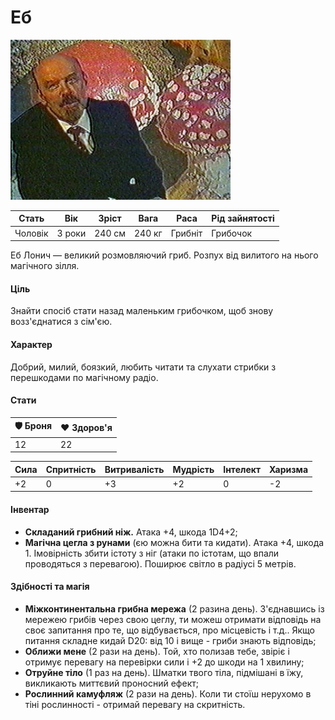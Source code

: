 # Eб

<img src="/Assets/Images/Heroes/Eb.jpg" height="256">

| Стать   | Вік    | Зріст  | Вага   | Раса    | Рід зайнятості |
| ------- | ------ | ------ | ------ | ------- | -------------- |
| Чоловік | 3 роки | 240 cм | 240 кг | Грибніт | Грибочок       |

Еб Лонич — великий розмовляючий гриб. Розпух від вилитого на нього магічного зілля.

#### Ціль

Знайти спосіб стати назад маленьким грибочком, щоб знову возз'єднатися з сім'єю.

#### Характер

Добрий, милий, боязкий, любить читати та слухати стрибки з перешкодами по магічному радіо.

#### Стати

| 🛡 Броня | ❤️ Здоров'я |
| ------- | ----------- |
| 12      | 22          |

| Сила | Спритність | Витривалість | Мудрість | Інтелект | Харизма |
| ---- | ---------- | ------------ | -------- | -------- | ------- |
| +2   | 0          | +3           | +2       | 0        | -2      |

#### Інвентар

- <b>Складаний грибний ніж.</b> Атака +4, шкода 1D4+2;
- <b>Магічна цегла з рунами</b> (єю можна бити та кидати). Атака +4, шкода 1. Імовірність збити істоту з ніг (атаки по істотам, що впали проводяться з перевагою). Поширює світло в радіусі 5 метрів.

#### Здібності та магія

- <b>Міжконтинентальна грибна мережа</b> (2 разина день). З'єднавшись із мережею грибів через свою цеглу, ти можеш отримати відповідь на своє запитання про те, що відбувається, про місцевість і т.д.. Якщо питання складне кидай D20: від 10 і вище - гриби знають відповідь;
- <b>Оближи мене</b> (2 рази на день). Той, хто полизав тебе, звіріє і отримує перевагу на перевірки сили і +2 до шкоди на 1 хвилину;
- <b>Отруйне тіло</b> (1 раз на день). Шматки твого тіла, підмішані в їжу, викликають миттєвий проносний ефект;
- <b>Рослинний камуфляж</b> (2 рази на день). Коли ти стоїш нерухомо в тіні рослинності - отримай перевагу на скритність.
